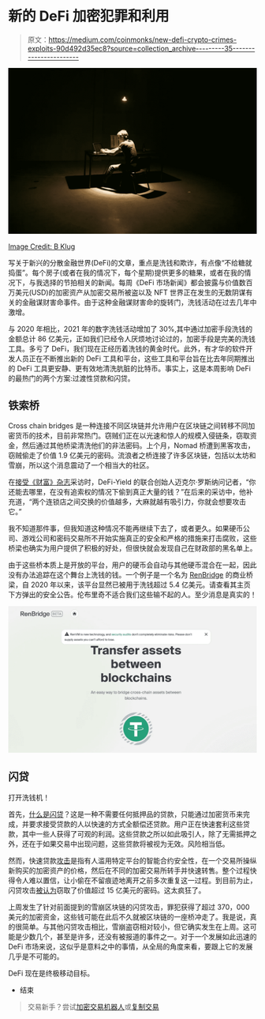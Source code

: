 # 新的 DeFi 加密犯罪和利用

> 原文：<https://medium.com/coinmonks/new-defi-crypto-crimes-exploits-90d492d35ec8?source=collection_archive---------35----------------------->

![](img/eaae6b7002520b624869cf0ad2453b82.png)

[Image Credit: B Klug](https://www.flickr.com/photos/85783274@N00/7016111651)

写关于新兴的分散金融世界(DeFi)的文章，重点是洗钱和欺诈，有点像“不给糖就捣蛋”。每个房子(或者在我的情况下，每个星期)提供更多的糖果，或者在我的情况下，与我选择的节拍相关的新闻。每周《DeFi 市场新闻》都会披露与价值数百万美元(USD)的加密资产从加密交易所被盗以及 NFT 世界正在发生的无数阴谋有关的金融谋财害命事件。由于这种金融谋财害命的旋转门，洗钱活动在过去几年中激增。

与 2020 年相比，2021 年的数字洗钱活动增加了 30%,其中通过加密手段洗钱的金额总计 86 亿美元，正如我们已经令人厌烦地讨论过的，加密手段是完美的洗钱工具。多亏了 DeFi，我们现在正经历着洗钱的黄金时代。此外，有才华的软件开发人员正在不断推出新的 DeFi 工具和平台，这些工具和平台旨在比去年同期推出的 DeFi 工具更安静、更有效地清洗肮脏的比特币。事实上，这是本周影响 DeFi 的最热门的两个方案:过渡性贷款和闪贷。

## **铁索桥**

Cross chain bridges 是一种连接不同区块链并允许用户在区块链之间转移不同加密货币的技术，目前非常热门。窃贼们正在以光速和惊人的规模入侵链条，窃取资金，然后通过其他桥梁清洗他们的非法密码。上个月，Nomad 桥遭到黑客攻击，窃贼偷走了价值 1.9 亿美元的密码。流浪者之桥连接了许多区块链，包括以太坊和雪崩，所以这个消息震动了一个相当大的社区。

在[接受《财富》杂志](https://fortune.com/2022/09/12/law-enforcement-defi-exploits/)采访时，DeFi-Yield 的联合创始人迈克尔·罗斯纳问记者，“你还能去哪里，在没有追索权的情况下偷到真正大量的钱？”在后来的采访中，他补充道，“两个连锁店之间交换的价值越多，大麻就越有吸引力，你就会想要攻击它。”

我不知道那件事，但我知道这种情况不能再继续下去了，或者更久。如果硬币公司、游戏公司和密码交易所不开始实施真正的安全和严格的措施来打击腐败，这些桥梁也确实为用户提供了积极的好处，但很快就会发现自己在财政部的黑名单上。

由于这些桥本质上是开放的平台，用户的硬币会自动与其他硬币混合在一起，因此没有办法追踪在这个舞台上洗钱的钱。一个例子是一个名为 [RenBridge](https://bridge.renproject.io/welcome) 的商业桥梁，自 2020 年以来，该平台显然已被用于洗钱超过 5.4 亿美元。请查看其主页下方弹出的安全公告。伦布里奇不适合我们这些输不起的人。至少消息是真实的！

![](img/5df56b1d5302c12e65588338f05b70fe.png)

## **闪贷**

打开洗钱机！

首先，[什么是闪贷](https://learn.bybit.com/defi/what-is-a-flash-loan-attack/)？这是一种不需要任何抵押品的贷款，只能通过加密货币来完成，并要求接受贷款的人以快速的方式全额偿还贷款。用户正在快速套利这些贷款，其中一些人获得了可观的利润。这些贷款之所以如此吸引人，除了无需抵押之外，还在于如果交易中出现问题，这些贷款将被视为无效。风险相当低。

然而，快速贷款[攻击](https://learn.bybit.com/defi/what-is-a-flash-loan-attack/)是指有人滥用特定平台的智能合约安全性，在一个交易所操纵新购买的加密资产的价格，然后在不同的加密交易所转手并快速转售。整个过程快得令人难以置信，让小偷在不留痕迹地离开之前多次重复这一过程。到目前为止，闪贷攻击[被认为](https://cryptosec.info/defi-hacks/)窃取了价值超过 15 亿美元的密码。这太疯狂了。

上周发生了针对前面提到的雪崩区块链的闪贷攻击，罪犯获得了超过 370，000 美元的加密资金，这些钱可能在此后不久就被区块链的一座桥冲走了。我是说，真的很简单。与其他闪贷攻击相比，雪崩盗窃相对较小，但它确实发生在上周。这可能是少数几个，甚至是许多，还没有被报道的事件之一。对于一个发展如此迅速的 DeFi 市场来说，这似乎是意料之中的事情，从全局的角度来看，要跟上它的发展几乎是不可能的。

DeFi 现在是终极移动目标。

*   结束

> 交易新手？尝试[加密交易机器人](/coinmonks/crypto-trading-bot-c2ffce8acb2a)或[复制交易](/coinmonks/top-10-crypto-copy-trading-platforms-for-beginners-d0c37c7d698c)